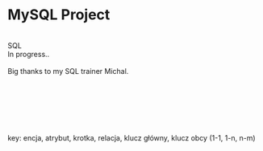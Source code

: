 # MySQL Project
<br />
SQL
<br />
In progress..
<br><br>
Big thanks to my SQL trainer Michal.

<br><br><br><br><br><br>
key: encja, atrybut, krotka, relacja, klucz główny, klucz obcy (1-1, 1-n, n-m)
